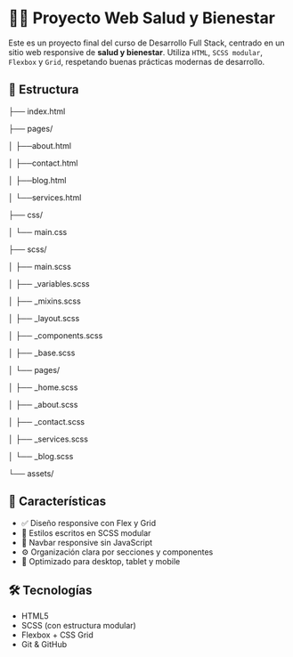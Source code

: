 # 🧘‍♂️ Proyecto Web Salud y Bienestar

Este es un proyecto final del curso de Desarrollo Full Stack, centrado en un sitio web responsive de **salud y bienestar**. Utiliza `HTML`, `SCSS modular`, `Flexbox` y `Grid`, respetando buenas prácticas modernas de desarrollo.

## 📁 Estructura


├── index.html

├── pages/

│ ├──about.html

│ ├──contact.html

│ ├──blog.html

│ └──services.html

├── css/

│ └── main.css

├── scss/

│ ├── main.scss

│ ├── _variables.scss

│ ├── _mixins.scss

│ ├── _layout.scss

│ ├── _components.scss

│ ├── _base.scss

│ └── pages/

│  ├── _home.scss

│  ├── _about.scss

│  ├── _contact.scss

│  ├── _services.scss

│  └── _blog.scss

└── assets/


## 🧩 Características

- ✅ Diseño responsive con Flex y Grid
- 🎨 Estilos escritos en SCSS modular
- 🧭 Navbar responsive sin JavaScript
- ⚙️ Organización clara por secciones y componentes
- 📱 Optimizado para desktop, tablet y mobile

## 🛠️ Tecnologías

- HTML5
- SCSS (con estructura modular)
- Flexbox + CSS Grid
- Git & GitHub
